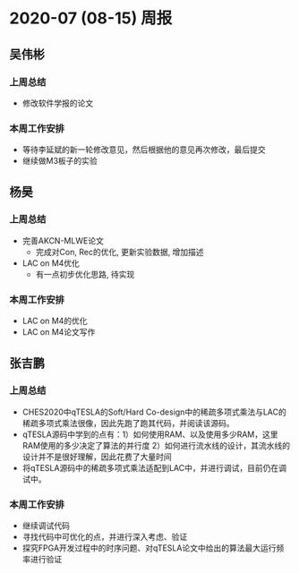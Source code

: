 # 2020-07 (08-15) 周报

## 吴伟彬

### 上周总结

* 修改软件学报的论文

### 本周工作安排
* 等待李延斌的新一轮修改意见，然后根据他的意见再次修改，最后提交
* 继续做M3板子的实验


## 杨昊

### 上周总结

* 完善AKCN-MLWE论文
  * 完成对Con, Rec的优化, 更新实验数据, 增加描述
* LAC on M4优化
  * 有一点初步优化思路, 待实现

### 本周工作安排

* LAC on M4的优化
* LAC on M4论文写作


## 张吉鹏

### 上周总结

* CHES2020中qTESLA的Soft/Hard Co-design中的稀疏多项式乘法与LAC的稀疏多项式乘法很像，因此先跑了跑其代码，并阅读该源码。
* qTESLA源码中学到的点有：1）如何使用RAM、以及使用多少RAM，这里RAM使用的多少决定了算法的并行度 2）如何进行流水线的设计，其流水线的设计并不是很好理解，因此花费了大量时间
* 将qTESLA源码中的稀疏多项式乘法适配到LAC中，并进行调试，目前仍在调试中。

### 本周工作安排

* 继续调试代码
* 寻找代码中可优化的点，并进行深入考虑、验证
* 探究FPGA开发过程中的时序问题、对qTESLA论文中给出的算法最大运行频率进行验证